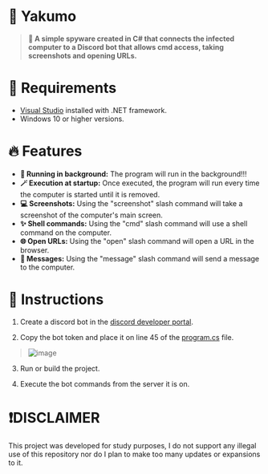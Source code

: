 # 🚪 Yakumo
> **💫 A simple spyware created in C# that connects the infected computer to a Discord bot that allows cmd access, taking screenshots and opening URLs.**

# 📁 Requirements
+ [Visual Studio](https://visualstudio.microsoft.com/) installed with .NET framework.
+ Windows 10 or higher versions.

# 🔥 Features
+ **🌱 Running in background:** The program will run in the background!!!
+ **🪄 Execution at startup:** Once executed, the program will run every time the computer is started until it is removed.
+ **💻 Screenshots:** Using the "screenshot" slash command will take a screenshot of the computer's main screen.
+ **✨ Shell commands:** Using the "cmd" slash command will use a shell command on the computer.
+ **🌐 Open URLs:** Using the "open" slash command will open a URL in the browser.
+ **💬 Messages:** Using the "message" slash command will send a message to the computer.

# 📖 Instructions
1. Create a discord bot in the [discord developer portal](https://discord.com/developers/applications).

2. Copy the bot token and place it on line 45 of the [program.cs](https://github.com/NotSyscall/Yakumo/blob/main/Yakumo/Program.cs) file.
> ![image](https://github.com/user-attachments/assets/b90cde42-63f2-4a28-87d2-6650e12b6fd1)

3. Run or build the project.

4. Execute the bot commands from the server it is on.

# ❗DISCLAIMER
This project was developed for study purposes, I do not support any illegal use of this repository nor do I plan to make too many updates or expansions to it.
